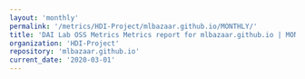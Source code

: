 ```yaml
---
layout: 'monthly'
permalink: '/metrics/HDI-Project/mlbazaar.github.io/MONTHLY/'
title: 'DAI Lab OSS Metrics Metrics report for mlbazaar.github.io | MONTHLY-REPORT-2020-03-01'
organization: 'HDI-Project'
repository: 'mlbazaar.github.io'
current_date: '2020-03-01'
---
```

